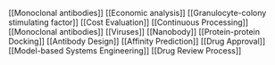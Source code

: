 [[Monoclonal antibodies]]
[[Economic analysis]]
[[Granulocyte-colony stimulating factor]]
[[Cost Evaluation]]
[[Continuous Processing]]
[[Monoclonal antibodies]]
[[Viruses]]
[[Nanobody]]
[[Protein-protein Docking]]
[[Antibody Design]]
[[Affinity Prediction]]
[[Drug Approval]]
[[Model-based Systems Engineering]]
[[Drug Review Process]]
